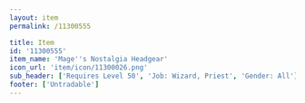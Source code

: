 ```yaml
---
layout: item
permalink: /11300555

title: Item
id: '11300555'
item_name: 'Mage''s Nostalgia Headgear'
icon_url: 'item/icon/11300026.png'
sub_header: ['Requires Level 50', 'Job: Wizard, Priest', 'Gender: All']
footer: ['Untradable']
---
```

